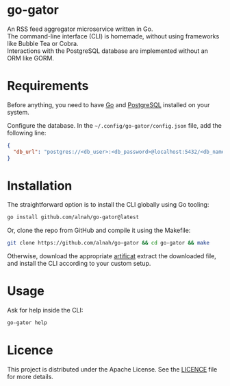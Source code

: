 # go-gator

An RSS feed aggregator microservice written in Go.  
The command-line interface (CLI) is homemade, without using frameworks like Bubble Tea or Cobra.  
Interactions with the PostgreSQL database are implemented without an ORM like GORM.

# Requirements

Before anything, you need to have [Go](https://go.dev/doc/install) and [PostgreSQL](https://www.postgresql.org/docs/current/installation.html) installed on your system.

Configure the database. In the `~/.config/go-gator/config.json` file, add the following line:

```json
{
  "db_url": "postgres://<db_user>:<db_password>@localhost:5432/<db_name>?sslmode=disable"
}
```

# Installation

The straightforward option is to install the CLI globally using Go tooling:

```bash
go install github.com/alnah/go-gator@latest
```

Or, clone the repo from GitHub and compile it using the Makefile:

```bash
git clone https://github.com/alnah/go-gator && cd go-gator && make
```

Otherwise, download the appropriate [artificat](https://github.com/alnah/go-gator/releases)
extract the downloaded file, and install the CLI according to your custom setup.

# Usage

Ask for help inside the CLI:

```bash
go-gator help
```

# Licence

This project is distributed under the Apache License.
See the [LICENCE](https://github.com/alnah/go-gator/blob/main/LICENCE) file for more details.
